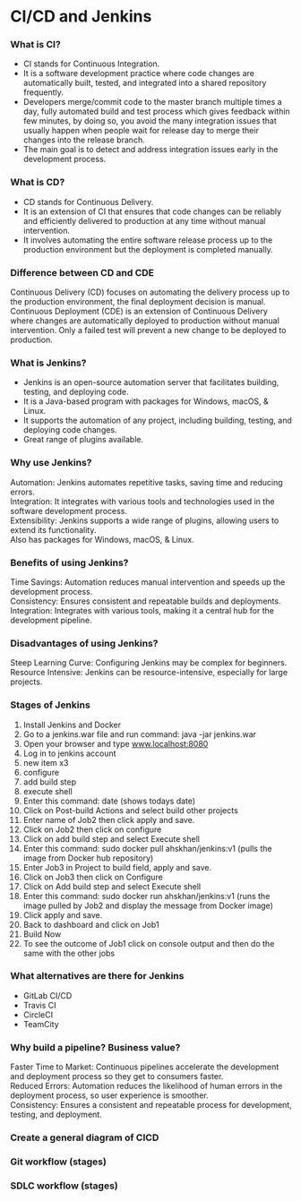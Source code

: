# CI/CD and Jenkins

### What is CI?

- CI stands for Continuous Integration. 
- It is a software development practice where code changes are automatically built, tested, and integrated into a shared repository frequently. 
- Developers merge/commit code to the master branch multiple times a day, fully automated build and test process which gives feedback within few minutes, by doing so, you avoid the many integration issues that usually happen when people wait for release day to merge their changes into the release branch.
-  The main goal is to detect and address integration issues early in the development process.


### What is CD?

- CD stands for Continuous Delivery. 
- It is an extension of CI that ensures that code changes can be reliably and efficiently delivered to production at any time without manual intervention. 
- It involves automating the entire software release process up to the production environment but the deployment is completed manually.

### Difference between CD and CDE

Continuous Delivery (CD) focuses on automating the delivery process up to the production environment, the final deployment decision is manual. Continuous Deployment (CDE) is an extension of Continuous Delivery where changes are automatically deployed to production without manual intervention. Only a failed test will prevent a new change to be deployed to production.

### What is Jenkins?

- Jenkins is an open-source automation server that facilitates building, testing, and deploying code. 
- It is a Java-based program with packages for Windows, macOS, & Linux.
- It supports the automation of any project, including building, testing, and deploying code changes.
- Great range of plugins available.

### Why use Jenkins? 

Automation: Jenkins automates repetitive tasks, saving time and reducing errors.<br>
Integration: It integrates with various tools and technologies used in the software development process.<br>
Extensibility: Jenkins supports a wide range of plugins, allowing users to extend its functionality.<br>
Also has packages for Windows, macOS, & Linux.

### Benefits of using Jenkins? 

Time Savings: Automation reduces manual intervention and speeds up the development process.<br>
Consistency: Ensures consistent and repeatable builds and deployments.<br>
Integration: Integrates with various tools, making it a central hub for the development pipeline.

### Disadvantages of using Jenkins?

Steep Learning Curve: Configuring Jenkins may be complex for beginners.<br>
Resource Intensive: Jenkins can be resource-intensive, especially for large projects.

### Stages of Jenkins

1. Install Jenkins and Docker
2. Go to a jenkins.war file and run command: java -jar jenkins.war
3. Open your browser and type www.localhost:8080
4. Log in to jenkins account
5. new item x3
6. configure
7. add build step
8. execute shell
9. Enter this command: date (shows todays date)
10. Click on Post-build Actions and select build other projects
11. Enter name of Job2 then click apply and save.
12. Click on Job2 then click on configure
13. Click on add build step and select Execute shell
14. Enter this command: sudo docker pull ahskhan/jenkins:v1 (pulls the image from Docker hub repository)
15. Enter Job3 in Project to build field, apply and save.
16. Click on Job3 then click on Configure
17. Click on Add build step and select Execute shell
18. Enter this command: sudo docker run ahskhan/jenkins:v1 (runs the image pulled by Job2 and display the message from Docker image)
19. Click apply and save.
20. Back to dashboard and click on Job1
21. Build Now
22. To see the outcome of Job1 click on console output and then do the same with the other jobs

### What alternatives are there for Jenkins

- GitLab CI/CD
- Travis CI
- CircleCI
- TeamCity

### Why build a pipeline? Business value?

Faster Time to Market: Continuous pipelines accelerate the development and deployment process so they get to consumers faster.<br>
Reduced Errors: Automation reduces the likelihood of human errors in the deployment process, so user experience is smoother.<br>
Consistency: Ensures a consistent and repeatable process for development, testing, and deployment.

### Create a general diagram of CICD

### Git workflow (stages)

### SDLC workflow (stages)